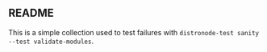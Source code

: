 README
------

This is a simple collection used to test failures with ``distronode-test sanity --test validate-modules``.
